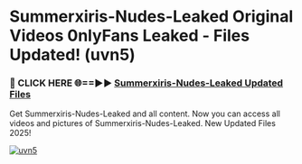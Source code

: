 # Summerxiris-Nudes-Leaked Original Videos 0nlyFans Leaked - Files Updated! (uvn5)

<h3>🔴 CLICK HERE 🌐==►► <a href="https://tinyurl.com/yc6ubb5a" rel="nofollow">Summerxiris-Nudes-Leaked Updated Files</a></h3>

Get Summerxiris-Nudes-Leaked and all content. Now you can access all videos and pictures of Summerxiris-Nudes-Leaked. New Updated Files 2025!

[![uvn5](https://i.imgur.com/7eu0CRL.gif)](https://tinyurl.com/yc6ubb5a)
